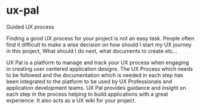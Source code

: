 # ux-pal
Guided UX process  

Finding a good UX process for your project is not an easy task. People often find it difficult to make a wise decision on how should I start my UX journey in this project, What should I do next, what documents to create etc…

UX Pal is a platform to manage and track your UX process when engaging in creating user centered application designs.  The UX Process which needs to be followed and the documentation which is needed in each step has been integrated to the platform to be used by UX Professionals and application development teams. UX Pal provides guidance and insight on each step in the process helping to build applications with a great experience. It also acts as a UX wiki for your project.